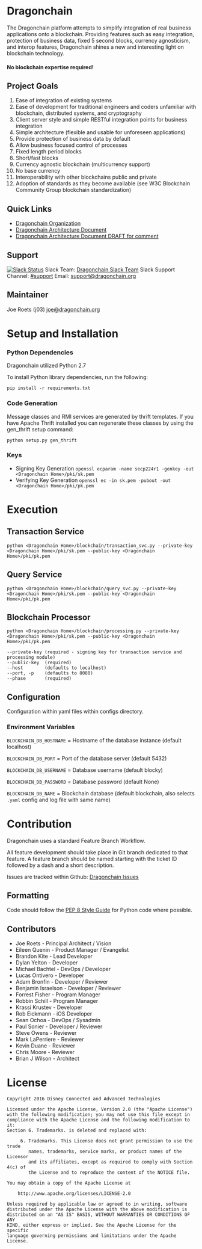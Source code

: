 # Dragonchain

The Dragonchain platform attempts to simplify integration of real business applications onto a blockchain. Providing features such as easy integration, protection of business data, fixed 5 second blocks, currency agnosticism, and interop features, Dragonchain shines a new and interesting light on blockchain technology.

#### No blockchain expertise required!

## Project Goals

1. Ease of integration of existing systems 
1. Ease of development for traditional engineers and coders unfamiliar with blockchain, 
distributed systems, and cryptography 
1. Client server style and simple RESTful integration points for business integration 
1. Simple architecture (flexible and usable for unforeseen applications) 
1. Provide protection of business data by default
1. Allow business focused control of processes
1. Fixed length period blocks 
1. Short/fast blocks 
1. Currency agnostic blockchain (multi­currency support) 
1. No base currency 
1. Interoperability with other blockchains public and private 
1. Adoption of standards as they become available (see ​W3C Blockchain Community 
Group blockchain standardization​) 


## Quick Links
* [Dragonchain Organization](https://dragonchain.github.io/)
* [Dragonchain Architecture Document](https://dragonchain.github.io/doc/DragonchainArchitecture.pdf)
* [Dragonchain Architecture Document DRAFT for comment](https://docs.google.com/document/d/1SRhBUeGN1dpm9sZsxTrqEHx0qL3_R3DPg-fcMUhUKWs)

## Support
[![Slack Status](https://dragon-chain-slack.herokuapp.com/badge.svg)](https://dragon-chain-slack.herokuapp.com)
Slack Team: [Dragonchain Slack Team](https://dragonchain.slack.com/)
Slack Support Channel: [#support](https://dragonchain.slack.com/messages/support/)
Email: support@dragonchain.org

## Maintainer
Joe Roets (j03)
joe@dragonchain.org

# Setup and Installation

### Python Dependencies

Dragonchain utilized Python 2.7

To install Python library dependencies, run the following:

    pip install -r requirements.txt

### Code Generation

Message classes and RMI services are generated by thrift templates.
If you have Apache Thrift installed you can regenerate these classes by using the gen_thrift setup command:

    python setup.py gen_thrift

### Keys

* Signing Key Generation `openssl ecparam -name secp224r1 -genkey -out <Dragonchain Home>/pki/sk.pem`
* Verifying Key Generation `openssl ec -in sk.pem -pubout -out <Dragonchain Home>/pki/pk.pem`

# Execution

## Transaction Service

    python <Dragonchain Home>/blockchain/transaction_svc.py --private-key <Dragonchain Home>/pki/sk.pem --public-key <Dragonchain Home>/pki/pk.pem
    
## Query Service

    python <Dragonchain Home>/blockchain/query_svc.py --private-key <Dragonchain Home>/pki/sk.pem --public-key <Dragonchain Home>/pki/pk.pem

## Blockchain Processor

    python <Dragonchain Home>/blockchain/processing.py --private-key <Dragonchain Home>/pki/sk.pem --public-key <Dragonchain Home>/pki/pk.pem

    --private-key (required - signing key for transaction service and processing module)
    --public-key  (required)
    --host        (defaults to localhost)
    --port, -p    (defaults to 8080)
    --phase       (required)

## Configuration

Configuration within yaml files within configs directory.

### Environment Variables

`BLOCKCHAIN_DB_HOSTNAME` = Hostname of the database instance (default localhost)

`BLOCKCHAIN_DB_PORT` = Port of the database server (default 5432)

`BLOCKCHAIN_DB_USERNAME` = Database username (default blocky)

`BLOCKCHAIN_DB_PASSWORD` = Database password (default None)

`BLOCKCHAIN_DB_NAME` = Blockchain database (default blockchain, also selects `.yaml` config and log file with same name)

# Contribution

Dragonchain uses a standard Feature Branch Workflow.

All feature development should take place in Git branch dedicated to that feature. A feature branch should be named starting with the ticket ID followed by a dash and a short description.

Issues are tracked within Github: [Dragonchain Issues](https://github.com/dragonchain/dragonchain/issues)

## Formatting

Code should follow the [PEP 8 Style Guide](https://www.python.org/dev/peps/pep-0008/) for Python code where possible. 

## Contributors

- Joe Roets - Principal Architect / Vision
- Eileen Quenin - Product Manager / Evangelist
- Brandon Kite - Lead Developer
- Dylan Yelton - Developer
- Michael Bachtel - DevOps / Developer
- Lucas Ontivero - Developer
- Adam Bronfin - Developer / Reviewer
- Benjamin Israelson - Developer / Reviewer
- Forrest Fisher - Program Manager
- Robbin Schill - Program Manager
- Krassi Krustev - Developer
- Rob Eickmann - iOS Developer
- Sean Ochoa - DevOps / Sysadmin
- Paul Sonier - Developer / Reviewer
- Steve Owens - Reviewer
- Mark LaPerriere - Reviewer
- Kevin Duane - Reviewer
- Chris Moore - Reviewer
- Brian J Wilson - Architect




# License

```
Copyright 2016 Disney Connected and Advanced Technologies

Licensed under the Apache License, Version 2.0 (the "Apache License")
with the following modification; you may not use this file except in
compliance with the Apache License and the following modification to it:
Section 6. Trademarks. is deleted and replaced with:

     6. Trademarks. This License does not grant permission to use the trade
        names, trademarks, service marks, or product names of the Licensor
        and its affiliates, except as required to comply with Section 4(c) of
        the License and to reproduce the content of the NOTICE file.

You may obtain a copy of the Apache License at

    http://www.apache.org/licenses/LICENSE-2.0

Unless required by applicable law or agreed to in writing, software
distributed under the Apache License with the above modification is
distributed on an "AS IS" BASIS, WITHOUT WARRANTIES OR CONDITIONS OF ANY
KIND, either express or implied. See the Apache License for the specific
language governing permissions and limitations under the Apache License.
```
